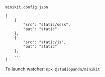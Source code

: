`minikit.config.json`
```
[
	{
		"src": "static/scss",
		"out": "static"
	},
	{
		"src": "static/js",
		"out": "static"
	},
	...
]
```

To launch watcher:
`npx @studiopanda/minikit`
